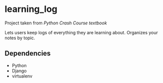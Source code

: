 # learning_log

Project taken from *Python Crash Course textbook*

Lets users keep logs of everything they are learning about. Organizes your notes by topic.


## Dependencies
- Python
- Django
- virtualenv
